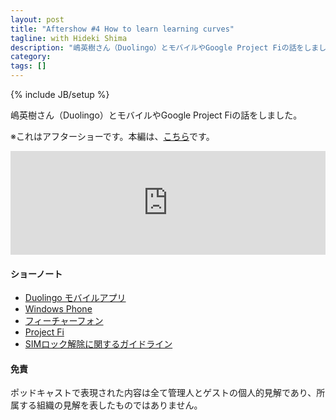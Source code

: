 ```yaml
---
layout: post
title: "Aftershow #4 How to learn learning curves"
tagline: with Hideki Shima
description: "嶋英樹さん（Duolingo）とモバイルやGoogle Project Fiの話をしました。"
category: 
tags: []
---
```

{% include JB/setup %}

嶋英樹さん（Duolingo）とモバイルやGoogle Project Fiの話をしました。

※これはアフターショーです。本編は、[こちら](../../../2015/09/how-to-find-the-best-search-strategy)です。

<iframe width="100%" height="166" scrolling="no" frameborder="no" src="https://w.soundcloud.com/player/?url=https%3A//api.soundcloud.com/tracks/254671415&amp;color=ff5500&amp;auto_play=false&amp;hide_related=false&amp;show_comments=true&amp;show_user=true&amp;show_reposts=false"></iframe>

#### ショーノート
* [Duolingo モバイルアプリ](https://ja.duolingo.com/)
* [Windows Phone](https://www.microsoft.com/ja-jp/windows/phones)
* [フィーチャーフォン](https://ja.wikipedia.org/wiki/フィーチャー・フォン)
* [Project Fi](https://fi.google.com/about/)
* [SIMロック解除に関するガイドライン](http://www.soumu.go.jp/menu_news/s-news/01kiban03_02000275.html)

#### 免責

ポッドキャストで表現された内容は全て管理人とゲストの個人的見解であり、所属する組織の見解を表したものではありません。
